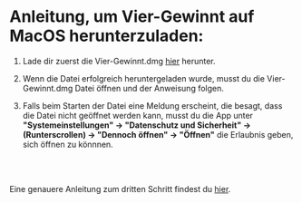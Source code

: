 <h1>Anleitung, um Vier-Gewinnt auf MacOS herunterzuladen:</h1>

<ol>
<li><p>Lade dir zuerst die Vier-Gewinnt.dmg <a href="https://drive.google.com/drive/folders/1IdNj8t5tvYO0Ejy7gYt95B1MT6GENk6M?usp=sharing">hier</a> herunter.</p></li>
<li><p>Wenn die Datei erfolgreich heruntergeladen wurde, musst du die Vier-Gewinnt.dmg Datei öffnen und der Anweisung folgen.</p></li>
<li><p>Falls beim Starten der Datei eine Meldung erscheint, die besagt, dass die Datei nicht geöffnet werden kann, musst du die App unter <b> "Systemeinstellungen" -> "Datenschutz und Sicherheit" -> (Runterscrollen) -> "Dennoch öffnen" -> "Öffnen"</b> die Erlaubnis geben, sich öffnen zu könnnen.</p></li>
</ol>
<br></br>
<p>Eine genauere Anleitung zum dritten Schritt findest du <a href="https://support.apple.com/de-ch/HT202491">hier</a>.<p>

